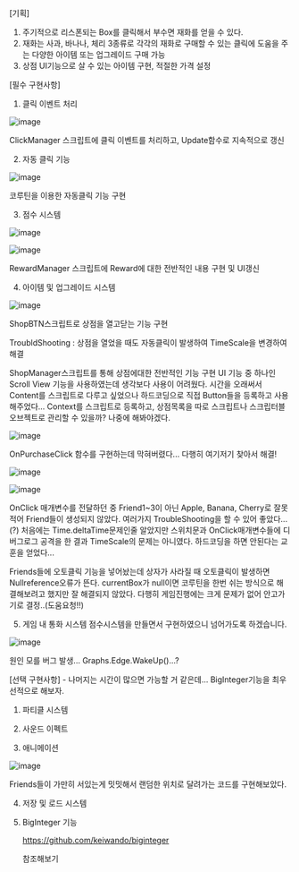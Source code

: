 [기획]
1. 주기적으로 리스폰되는 Box를 클릭해서 부수면 재화를 얻을 수 있다.
2. 재화는 사과, 바나나, 체리 3종류로 각각의 재화로 구매할 수 있는 클릭에 도움을 주는 다양한 아이템 또는 업그레이드 구매 가능
3. 상점 UI기능으로 살 수 있는 아이템 구현, 적절한 가격 설정

[필수 구현사항]

1. 클릭 이벤트 처리
   
![image](https://github.com/amor1523/ClickME/assets/167174802/6152b40f-65ee-4e9d-8345-77484852a5b2)

ClickManager 스크립트에 클릭 이벤트를 처리하고, Update함수로 지속적으로 갱신



2. 자동 클릭 기능
   
![image](https://github.com/amor1523/ClickME/assets/167174802/00b91850-e718-48b9-bf1a-9974c20c9016)

코루틴을 이용한 자동클릭 기능 구현



3. 점수 시스템

![image](https://github.com/amor1523/ClickME/assets/167174802/04a95582-3022-4ffc-9de8-d73ed8f334b2)

![image](https://github.com/amor1523/ClickME/assets/167174802/b6e2ed59-f4b8-4ab0-8046-89ba065deea5)

RewardManager 스크립트에 Reward에 대한 전반적인 내용 구현 및 UI갱신



4. 아이템 및 업그레이드 시스템

![image](https://github.com/amor1523/ClickME/assets/167174802/4495c5e3-6c4c-4937-8db8-632e11a91a46)

ShopBTN스크립트로 상점을 열고닫는 기능 구현

TroubldShooting : 상점을 열었을 때도 자동클릭이 발생하여 TimeScale을 변경하여 해결

ShopManager스크립트를 통해 상점에대한 전반적인 기능 구현
UI 기능 중 하나인 Scroll View 기능을 사용하였는데 생각보다 사용이 어려웠다.
시간을 오래써서 Content를 스크립트로 다루고 싶었으나 하드코딩으로 직접 Button들을 등록하고 사용해주었다...
Context를 스크립트로 등록하고, 상점목록을 따로 스크립트나 스크립터블오브젝트로 관리할 수 있을까? 나중에 해봐야겠다.


![image](https://github.com/amor1523/ClickME/assets/167174802/6c9ba181-d883-49ba-9c3e-88554e23a1b2)

OnPurchaseClick 함수를 구현하는데 막혀버렸다... 다행히 여기저기 찾아서 해결!


![image](https://github.com/amor1523/ClickME/assets/167174802/8d7e0ef7-29f2-492b-953b-d0ae7deb315f)

![image](https://github.com/amor1523/ClickME/assets/167174802/9899ac60-3738-4e02-8b70-85efab4fe5dd)

OnClick 매개변수를 전달하던 중 Friend1~3이 아닌 Apple, Banana, Cherry로 잘못 적어 Friend들이 생성되지 않았다.
여러가지 TroubleShooting을 할 수 있어 좋았다...(?)
처음에는 Time.deltaTime문제인줄 알았지만 스위치문과 OnClick매개변수들에 디버그로그 공격을 한 결과 TimeScale의 문제는 아니였다.
하드코딩을 하면 안된다는 교훈을 얻었다...

Friends들에 오토클릭 기능을 넣어놨는데 상자가 사라질 때 오토클릭이 발생하면 Nullreference오류가 뜬다.
currentBox가 null이면 코루틴을 한번 쉬는 방식으로 해결해보려고 했지만 잘 해결되지 않았다.
다행히 게임진행에는 크게 문제가 없어 안고가기로 결정..(도움요청!!)


5. 게임 내 통화 시스템
점수시스템을 만들면서 구현하였으니 넘어가도록 하겠습니다.


![image](https://github.com/amor1523/ClickME/assets/167174802/d9a97744-409a-475a-9a1e-fa3c3a8b4c01)

원인 모를 버그 발생... Graphs.Edge.WakeUp()...?




[선택 구현사항] - 나머지는 시간이 많으면 가능할 거 같은데... BigInteger기능을 최우선적으로 해보자.

1. 파티클 시스템


   
2. 사운드 이펙트


   
3. 애니메이션

![image](https://github.com/amor1523/ClickME/assets/167174802/b3ba9985-f5c5-436e-bbee-42f9126f7201)

Friends들이 가만히 서있는게 밋밋해서 랜덤한 위치로 달려가는 코드를 구현해보았다.

  
4. 저장 및 로드 시스템

   
5. BigInteger 기능
   
   https://github.com/keiwando/biginteger

   참조해보기
